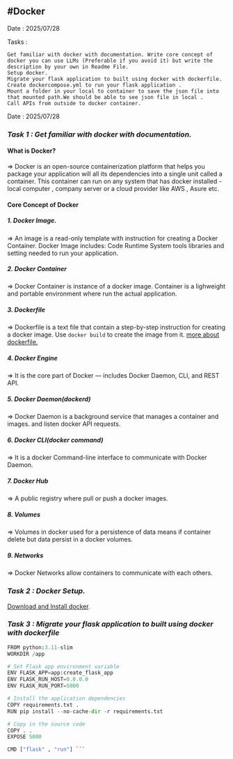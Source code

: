 #**Docker**
------------
Date : 2025/07/28

Tasks : 

	Get familiar with docker with documentation. Write core concept of docker you can use LLMs (Preferable if you avoid it) but write the description by your own in Readme File.
	Setup docker.
	Migrate your flask application to built using docker with dockerfile.
	Create dockercompose.yml to run your flask application .
	Mount a folder in your local to container to save the json file into that mounted path.We should be able to see json file in local .
	Call APIs from outside to docker container.

Date : 2025/07/28

### ***Task 1 : Get familiar with docker with documentation.***

#### **What is Docker?**
=> Docker is an open-source containerization platform that helps you package your application will all its dependencies into a single unit called a container. This container can run on any system that has docker installed - local computer , company server or a cloud provider like AWS , Asure etc.

#### **Core Concept of Docker**

##### **1. Docker Image.**
=> An image is a read-only template with instruction for creating a Docker Container.
Docker Image includes:
Code
Runtime
System tools
libraries
and setting needed to run your application.

##### 2. Docker Container
=> Docker Container is instance of a docker image. Container is a lighweight and portable environment where run the actual application. 

##### 3. Dockerfile
=> Dockerfile is a text file that contain a step-by-step instruction for creating a docker image. Use `docker build` to create the image from it. [more about dockerfile.](http://https://docs.docker.com/get-started/docker-concepts/building-images/writing-a-dockerfile/ "more about dockerfile")

##### 4. Docker Engine
=> It is the core part of Docker — includes Docker Daemon, CLI, and REST API.

##### 5. Docker Daemon(dockerd)
=> Docker Daemon is a background service that manages a container and images. and listen docker API requests.

##### 6. Docker CLI(docker command)
=> It is a docker Command-line interface to  communicate with Docker Daemon.

##### 7. Docker Hub
=> A public registry where pull or push a docker images.

##### 8. Volumes
=> Volumes in docker used for a persistence of data means if container delete but data persist in a docker volumes.

##### 9. Networks
=> Docker Networks allow containers to communicate with each others.

### *Task 2 : Docker Setup.*

[Download and Install docker](https://www.docker.com/products/docker-desktop/ "Download and Install docker").

### ***Task 3 : Migrate your flask application to built using docker with dockerfile***

```python
FROM python:3.11-slim
WORKDIR /app

# Set Flask app environment variable
ENV FLASK_APP=app:create_flask_app
ENV FLASK_RUN_HOST=0.0.0.0
ENV FLASK_RUN_PORT=5000

# Install the application dependencies
COPY requirements.txt .
RUN pip install --no-cache-dir -r requirements.txt

# Copy in the source code
COPY . .
EXPOSE 5000

CMD ["flask" , "run"] ```